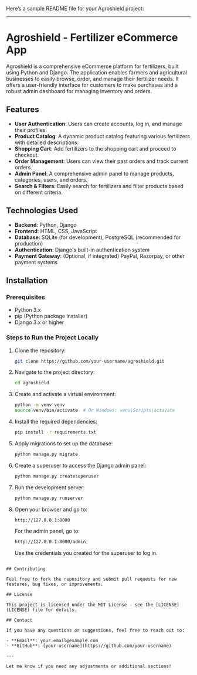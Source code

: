 Here’s a sample README file for your Agroshield project:

---

# Agroshield - Fertilizer eCommerce App

Agroshield is a comprehensive eCommerce platform for fertilizers, built using Python and Django. The application enables farmers and agricultural businesses to easily browse, order, and manage their fertilizer needs. It offers a user-friendly interface for customers to make purchases and a robust admin dashboard for managing inventory and orders.

## Features

- **User Authentication**: Users can create accounts, log in, and manage their profiles.
- **Product Catalog**: A dynamic product catalog featuring various fertilizers with detailed descriptions.
- **Shopping Cart**: Add fertilizers to the shopping cart and proceed to checkout.
- **Order Management**: Users can view their past orders and track current orders.
- **Admin Panel**: A comprehensive admin panel to manage products, categories, users, and orders.
- **Search & Filters**: Easily search for fertilizers and filter products based on different criteria.

## Technologies Used

- **Backend**: Python, Django
- **Frontend**: HTML, CSS, JavaScript
- **Database**: SQLite (for development), PostgreSQL (recommended for production)
- **Authentication**: Django's built-in authentication system
- **Payment Gateway**: (Optional, if integrated) PayPal, Razorpay, or other payment systems

## Installation

### Prerequisites

- Python 3.x
- pip (Python package installer)
- Django 3.x or higher

### Steps to Run the Project Locally

1. Clone the repository:

   ```bash
   git clone https://github.com/your-username/agroshield.git
   ```

2. Navigate to the project directory:

   ```bash
   cd agroshield
   ```

3. Create and activate a virtual environment:

   ```bash
   python -m venv venv
   source venv/bin/activate  # On Windows: venv\Scripts\activate
   ```

4. Install the required dependencies:

   ```bash
   pip install -r requirements.txt
   ```

5. Apply migrations to set up the database:

   ```bash
   python manage.py migrate
   ```

6. Create a superuser to access the Django admin panel:

   ```bash
   python manage.py createsuperuser
   ```

7. Run the development server:

   ```bash
   python manage.py runserver
   ```

8. Open your browser and go to:

   ```bash
   http://127.0.0.1:8000
   ```

   For the admin panel, go to:

   ```bash
   http://127.0.0.1:8000/admin
   ```

   Use the credentials you created for the superuser to log in.


```

## Contributing

Feel free to fork the repository and submit pull requests for new features, bug fixes, or improvements.

## License

This project is licensed under the MIT License - see the [LICENSE](LICENSE) file for details.

## Contact

If you have any questions or suggestions, feel free to reach out to:

- **Email**: your.email@example.com
- **GitHub**: [your-username](https://github.com/your-username)

---

Let me know if you need any adjustments or additional sections!
